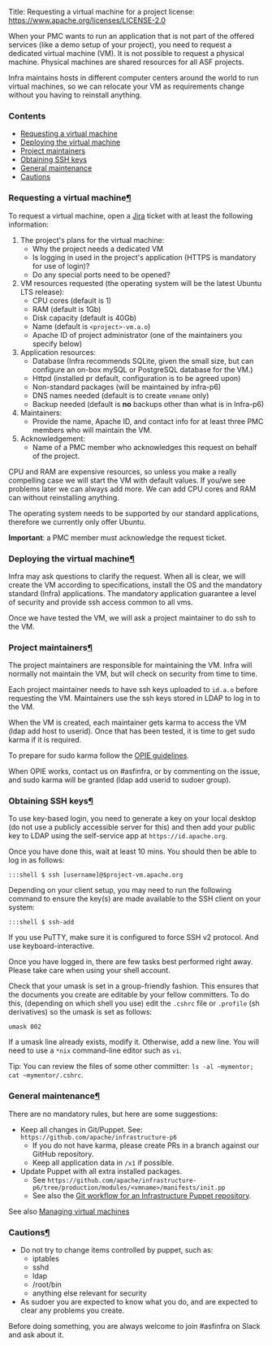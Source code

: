 Title: Requesting a virtual machine for a project
license: https://www.apache.org/licenses/LICENSE-2.0

When your PMC wants to run an application that is not part of the offered services (like a demo setup of your project), you need to request a dedicated virtual machine (VM). It is not possible to request a physical machine. Physical machines are shared resources for all ASF projects.

Infra maintains hosts in different computer centers around the world to run virtual machines, so we can relocate your VM as requirements change without you having to reinstall anything.

### Contents ###

  - <a href="#request">Requesting a virtual machine</a>
  - <a href="#deploy">Deploying the virtual machine</a>
  - <a href="#maintain">Project maintainers</a>
  - <a href="#ssh-keys">Obtaining SSH keys</a>
  - <a href="#maintenance">General maintenance</a>
  - <a href="#cautions">Cautions</a>

<h3 id="request">Requesting a virtual machine<a class="headerlink" href="#request" title="Permanent link">&para;</a></h3>

To request a virtual machine, open a <a href="https://issues.apache.org/jira/browse/INFRA" target="_blank">Jira</a> ticket with at least the following information:

1. The project's plans for the virtual machine:
    - Why the project needs a dedicated VM
    - Is logging in used in the project's application (HTTPS is mandatory for use of login)?
    - Do any special ports need to be opened?
2. VM resources requested (the operating system will be the latest Ubuntu LTS release):
    - CPU cores (default is 1)
    - RAM (default is 1Gb)
    - Disk capacity (default is 40Gb)
    - Name (default is `<project>-vm.a.o`)
    - Apache ID of project administrator (one of the maintainers you specify below)
3. Application resources:
    - Database (Infra recommends SQLite, given the small size, but can configure an on-box mySQL or PostgreSQL database for the VM.)
    - Httpd (installed pr default, configuration is to be agreed upon)
    - Non-standard packages (will be maintained by infra-p6)
    - DNS names needed (default is to create `vmname` only)
    - Backup needed (default is **no** backups other than what is in Infra-p6)
4. Maintainers:
    - Provide the name, Apache ID, and contact info for at least three PMC members who will maintain the VM.
5. Acknowledgement:
    - Name of a PMC member who acknowledges this request on behalf of the project.

CPU and RAM are expensive resources, so unless you make a really compelling case we will start the VM with default values. If you/we see problems later we can always add more. We can add CPU cores and RAM can without reinstalling anything.

The operating system needs to be supported by our standard applications, therefore we currently only offer Ubuntu.

**Important**: a PMC member must acknowledge the request ticket.

<h3 id="deploy">Deploying the virtual machine<a class="headerlink" href="#deploy" title="Permanent link">&para;</a></h3>

Infra may ask questions to clarify the request. When all is clear, we will create the VM according to specifications, install the OS and the mandatory standard (Infra) applications. The mandatory application guarantee a level of security and provide ssh access common to all vms.

Once we have tested the VM, we will ask a project maintainer to do ssh to the VM.

<h3 id="maintain">Project maintainers<a class="headerlink" href="#maintain" title="Permanent link">&para;</a></h3>

The project maintainers are responsible for maintaining the VM. Infra will normally not maintain the VM, but will check on security from time to time.

Each project maintainer needs to have ssh keys uploaded to `id.a.o` before requesting the VM. Maintainers use the ssh keys stored in LDAP to log in to the VM.

When the VM is created, each maintainer gets karma to access the VM (ldap add host to userid). Once that has been tested, it is time to get sudo karma if it is required.

To prepare for sudo karma follow the <a href="https://reference.apache.org/committer/opie" target="_blank">OPIE guidelines</a>.

When OPIE works, contact us on #asfinfra, or by commenting on the issue, and sudo karma will be granted (ldap add userid to sudoer group).

<h3 id="ssh-keys">Obtaining SSH keys<a class="headerlink" href="#ssh-keys" title="Permanent link">&para;</a></h3>

To use key-based login, you need to generate a key on your local desktop (do not use a publicly accessible server for this) and then add your public key to LDAP using the self-service app at `https://id.apache.org`.

Once you have done this, wait at least 10 mins. You should then be able to log in as follows:

```
:::shell $ ssh [username]@$project-vm.apache.org
```

Depending on your client setup, you may need to run the following command to ensure the key(s) are made available to the SSH client on your system:

```
:::shell $ ssh-add
```

If you use PuTTY, make sure it is configured to force SSH v2 protocol. And use keyboard-interactive.

Once you have logged in, there are few tasks best performed right away. Please take care when using your shell account.

Check that your umask is set in a group-friendly fashion. This ensures that the documents you create are editable by your fellow committers. To do this, (depending on which shell you use) edit the `.cshrc` file or `.profile` (sh derivatives) so the umask is set as follows:

```
umask 002
```

If a umask line already exists, modify it. Otherwise, add a new line. You will need to use a `*nix` command-line editor such as `vi`.

Tip: You can review the files of some other committer: `ls -al ~mymentor; cat ~mymentor/.cshrc`.

<h3 id="maintenance">General maintenance<a class="headerlink" href="#maintenance" title="Permanent link">&para;</a></h3>

There are no mandatory rules, but here are some suggestions:

  - Keep all changes in Git/Puppet. See: `https://github.com/apache/infrastructure-p6`
    - If you do not have karma, please create PRs in a branch against our GitHub repository.
    - Keep all application data in `/x1` if possible.
  - Update Puppet with all extra installed packages.
    - See `https://github.com/apache/infrastructure-p6/tree/production/modules/<vmname>/manifests/init.pp`
    - See also the <a href="https://cwiki.apache.org/confluence/display/INFRA/Git+workflow+for+infrastructure-puppet+repo" target="_blank">Git workflow for an Infrastructure Puppet repository</a>.

See also [Managing virtual machines](vm-management.html)


    
<h3 id="cautions">Cautions<a class="headerlink" href="#cautions" title="Permanent link">&para;</a></h3>

  - Do not try to change items controlled by puppet, such as:
    - iptables
    - sshd
    - ldap
    - /root/bin
    - anything else relevant for security
  - As sudoer you are expected to know what you do, and are expected to clear any problems you create.

Before doing something, you are always welcome to join #asfinfra on Slack and ask about it.

